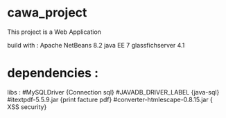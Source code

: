 # cawa_project
This project is a Web Application

build with : 
Apache NetBeans 8.2
java EE 7
glassfichserver 4.1
# dependencies :
libs :  #MySQLDriver            {Connection sql}
        #JAVADB_DRIVER_LABEL    {java-sql}
        #itextpdf-5.5.9.jar     {print facture pdf}
        #converter-htmlescape-0.8.15.jar   { XSS security}
